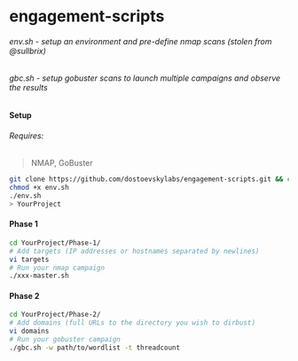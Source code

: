 # engagement-scripts
###### env.sh - setup an environment and pre-define nmap scans (stolen from @sullbrix)
###### gbc.sh - setup gobuster scans to launch multiple campaigns and observe the results

#### Setup
###### Requires:
> NMAP, GoBuster
```bash
git clone https://github.com/dostoevskylabs/engagement-scripts.git && cd engagement-scripts
chmod +x env.sh
./env.sh
> YourProject
```

#### Phase 1
```bash
cd YourProject/Phase-1/
# Add targets (IP addresses or hostnames separated by newlines)
vi targets 
# Run your nmap campaign
./xxx-master.sh
```

#### Phase 2
```bash
cd YourProject/Phase-2/
# Add domains (full URLs to the directory you wish to dirbust)
vi domains
# Run your gobuster campaign
./gbc.sh -w path/to/wordlist -t threadcount
```

